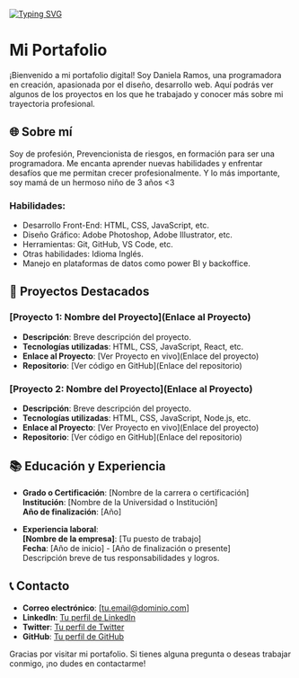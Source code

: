 <a href="https://git.io/typing-svg"><img src="https://readme-typing-svg.demolab.com?font=Fira+Code&pause=1000&width=435&lines=Hola+Soy+Daniela+Ramos" alt="Typing SVG" /></a>

# Mi Portafolio

¡Bienvenido a mi portafolio digital! Soy Daniela Ramos, una programadora en creación, apasionada por el diseño, desarrollo web. Aquí podrás ver algunos de los proyectos en los que he trabajado y conocer más sobre mi trayectoria profesional.

## 🌐 Sobre mí

Soy de profesión, Prevencionista de riesgos, en formación para ser una programadora. Me encanta aprender nuevas habilidades y enfrentar desafíos que me permitan crecer profesionalmente. Y lo más importante, soy mamá de un hermoso niño de 3 años <3

### Habilidades:
- Desarrollo Front-End: HTML, CSS, JavaScript, etc.
- Diseño Gráfico: Adobe Photoshop, Adobe Illustrator, etc.
- Herramientas: Git, GitHub, VS Code, etc.
- Otras habilidades: Idioma Inglés.
- Manejo en plataformas de datos como power BI y backoffice.

## 🚀 Proyectos Destacados

### [Proyecto 1: Nombre del Proyecto](Enlace al Proyecto)
- **Descripción**: Breve descripción del proyecto.
- **Tecnologías utilizadas**: HTML, CSS, JavaScript, React, etc.
- **Enlace al Proyecto**: [Ver Proyecto en vivo](Enlace del proyecto)
- **Repositorio**: [Ver código en GitHub](Enlace del repositorio)

### [Proyecto 2: Nombre del Proyecto](Enlace al Proyecto)
- **Descripción**: Breve descripción del proyecto.
- **Tecnologías utilizadas**: HTML, CSS, JavaScript, Node.js, etc.
- **Enlace al Proyecto**: [Ver Proyecto en vivo](Enlace del proyecto)
- **Repositorio**: [Ver código en GitHub](Enlace del repositorio)


## 📚 Educación y Experiencia

- **Grado o Certificación**: [Nombre de la carrera o certificación]  
  **Institución**: [Nombre de la Universidad o Institución]  
  **Año de finalización**: [Año]
  
- **Experiencia laboral**:  
  **[Nombre de la empresa]**: [Tu puesto de trabajo]  
  **Fecha**: [Año de inicio] - [Año de finalización o presente]  
  Descripción breve de tus responsabilidades y logros.

## 📞 Contacto

- **Correo electrónico**: [tu.email@dominio.com]
- **LinkedIn**: [Tu perfil de LinkedIn](Enlace)
- **Twitter**: [Tu perfil de Twitter](Enlace)
- **GitHub**: [Tu perfil de GitHub](https://github.com/tuusuario)

Gracias por visitar mi portafolio. Si tienes alguna pregunta o deseas trabajar conmigo, ¡no dudes en contactarme!
